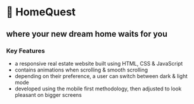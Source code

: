 # 🏡 HomeQuest

## where your new dream home waits for you

### Key Features

- a responsive real estate website built using HTML, CSS & JavaScript
- contains animations when scrolling & smooth scrolling
- depending on their preference, a user can switch between dark & light mode
- developed using the mobile first methodology, then adjusted to look pleasant on bigger screens
